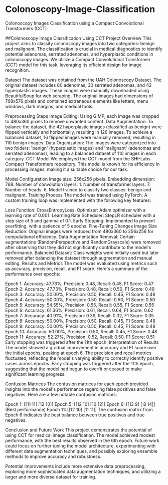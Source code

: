 # Colonoscopy-Image-Classification
Colonoscopy Images Classification using a Compact Convolutional Transformers (CCT)

##Colonoscopy Image Classification Using CCT
Project Overview
This project aims to classify colonoscopy images into two categories: benign and malignant. The classification is crucial in medical diagnostics to identify potential adenomas, serrated adenomas, and hyperplastic conditions in colonoscopy images. We utilize a Compact Convolutional Transformer (CCT) model for this task, leveraging its efficient design for image recognition.

Dataset
The dataset was obtained from the UAH Colonoscopy Dataset. The original dataset includes 80 adenomas, 30 serrated adenomas, and 42 hyperplastic images. These images were manually downloaded using BeautifulSoup for web scraping. The original images had dimensions of 768x576 pixels and contained extraneous elements like letters, menu windows, dark margins, and medical tools.

Preprocessing Steps
Image Editing: Using GIMP, each image was cropped to 480x360 pixels to remove unwanted content.
Data Augmentation: To balance the dataset, the 42 hyperplastic images (classified as benign) were flipped vertically and horizontally, resulting in 126 images. To achieve a balanced dataset, 16 flipped images were manually removed, resulting in 110 benign images.
Data Organization: The images were categorized into two folders: 'benign' (hyperplastic images) and 'malignant' (adenomas and serrated adenomas), leading to a balanced dataset of 110 images in each category.
CCT Model
We employed the CCT model from the SHI-Labs Compact Transformers repository. This model is known for its efficiency in processing images, making it a suitable choice for our task.

Model Configuration
Image size: 256x256 pixels.
Embedding dimension: 768.
Number of convolution layers: 1.
Number of transformer layers: 7.
Number of heads: 6.
Model trained to classify two classes: benign and malignant.
Training Process
The model was trained using PyTorch. A custom training loop was implemented with the following key features:

Loss Function: CrossEntropyLoss.
Optimizer: Adam optimizer with a learning rate of 0.001.
Learning Rate Scheduler: StepLR scheduler with a step size of 5 and gamma of 0.1.
Early Stopping: Implemented to prevent overfitting, with a patience of 5 epochs.
Fine-Tuning Changes
Image Size Reduction: Original images were reduced from 480x360 to 256x256 for computational efficiency.
Data Augmentation Removal: Certain augmentations (RandomPerspective and RandomGrayscale) were removed after observing that they did not significantly contribute to the model's performance.
Balanced Dataset: Class weights were initially used but later removed after balancing the dataset through augmentation and manual editing.
Results and Metrics
The model was evaluated using metrics such as accuracy, precision, recall, and F1 score. Here's a summary of the performance over epochs:

Epoch 1: Accuracy: 47.73%, Precision: 0.48, Recall: 0.45, F1 Score: 0.47
Epoch 2: Accuracy: 47.73%, Precision: 0.48, Recall: 0.50, F1 Score: 0.49
Epoch 3: Accuracy: 50.00%, Precision: 0.50, Recall: 0.45, F1 Score: 0.48
Epoch 4: Accuracy: 50.00%, Precision: 0.50, Recall: 0.50, F1 Score: 0.50
Epoch 5: Accuracy: 54.55%, Precision: 0.55, Recall: 0.55, F1 Score: 0.55
Epoch 6: Accuracy: 61.36%, Precision: 0.61, Recall: 0.64, F1 Score: 0.62
Epoch 7: Accuracy: 40.91%, Precision: 0.39, Recall: 0.32, F1 Score: 0.35
Epoch 8: Accuracy: 50.00%, Precision: 0.50, Recall: 0.45, F1 Score: 0.48
Epoch 9: Accuracy: 50.00%, Precision: 0.50, Recall: 0.45, F1 Score: 0.48
Epoch 10: Accuracy: 50.00%, Precision: 0.50, Recall: 0.45, F1 Score: 0.48
Epoch 11: Accuracy: 52.27%, Precision: 0.52, Recall: 0.50, F1 Score: 0.51
Early stopping was triggered after the 11th epoch.
Interpretation of Results
The model showed a gradual improvement in accuracy and F1 score over the initial epochs, peaking at epoch 6. The precision and recall metrics fluctuated, reflecting the model's varying ability to correctly identify positive cases across epochs. Early stopping was triggered after the 11th epoch, suggesting that the model had begun to overfit or ceased to make significant learning progress.

Confusion Matrices
The confusion matrices for each epoch provided insights into the model's performance regarding false positives and false negatives. Here are a few notable confusion matrices:

Epoch 1: [[11 11] [12 10]]
Epoch 5: [[12 10] [10 12]]
Epoch 6: [[13 9] [ 8 14]] (Best performance)
Epoch 11: [[12 10] [11 11]]
The confusion matrix from Epoch 6 indicates the best balance between true positives and true negatives.

Conclusion and Future Work
This project demonstrates the potential of using CCT for medical image classification. The model achieved modest performance, with the best results observed in the 6th epoch. Future work could focus on further tuning the model architecture, experimenting with different data augmentation techniques, and possibly exploring ensemble methods to improve accuracy and robustness.

Potential improvements include more extensive data preprocessing, exploring more sophisticated data augmentation techniques, and utilizing a larger and more diverse dataset for training.


